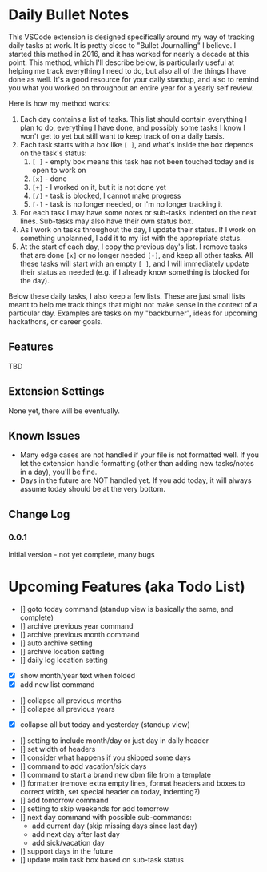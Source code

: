 # Daily Bullet Notes

This VSCode extension is designed specifically around my way of tracking daily tasks at work. It is pretty close to "Bullet Journalling" I believe. I started this method in 2016, and it has worked for nearly a decade at this point. This method, which I'll describe below, is particularly useful at helping me track everything I need to do, but also all of the things I have done as well. It's a good resource for your daily standup, and also to remind you what you worked on throughout an entire year for a yearly self review.

Here is how my method works:
1. Each day contains a list of tasks. This list should contain everything I plan to do, everything I have done, and possibly some tasks I know I won't get to yet but still want to keep track of on a daily basis.
2. Each task starts with a box like `[ ]`, and what's inside the box depends on the task's status:
   1. `[ ]` - empty box means this task has not been touched today and is open to work on
   2. `[x]` - done
   3. `[+]` - I worked on it, but it is not done yet
   4. `[/]` - task is blocked, I cannot make progress
   5. `[-]` - task is no longer needed, or I'm no longer tracking it
3. For each task I may have some notes or sub-tasks indented on the next lines. Sub-tasks may also have their own status box.
4. As I work on tasks throughout the day, I update their status. If I work on something unplanned, I add it to my list with the appropriate status.
5. At the start of each day, I copy the previous day's list. I remove tasks that are done `[x]` or no longer needed `[-]`, and keep all other tasks. All these tasks will start with an empty `[ ]`, and I will immediately update their status as needed (e.g. if I already know something is blocked for the day).

Below these daily tasks, I also keep a few lists. These are just small lists meant to help me track things that might not make sense in the context of a particular day. Examples are tasks on my "backburner", ideas for upcoming hackathons, or career goals.

## Features

TBD


## Extension Settings

None yet, there will be eventually.

## Known Issues

* Many edge cases are not handled if your file is not formatted well. If you let the extension handle formatting (other than adding new tasks/notes in a day), you'll be fine.
* Days in the future are NOT handled yet. If you add today, it will always assume today should be at the very bottom.

## Change Log

### 0.0.1

Initial version - not yet complete, many bugs

# Upcoming Features (aka Todo List)

* [] goto today command (standup view is basically the same, and complete)
* [] archive previous year command
* [] archive previous month command
* [] auto archive setting
* [] archive location setting
* [] daily log location setting
* [x] show month/year text when folded
* [x] add new list command
* [] collapse all previous months
* [] collapse all previous years
* [x] collapse all but today and yesterday (standup view)
* [] setting to include month/day or just day in daily header
* [] set width of headers
* [] consider what happens if you skipped some days
* [] command to add vacation/sick days
* [] command to start a brand new dbm file from a template
* [] formatter (remove extra empty lines, format headers and boxes to correct width, set special header on today, indenting?)
* [] add tomorrow command
* [] setting to skip weekends for add tomorrow
* [] next day command with possible sub-commands:
    * add current day (skip missing days since last day)
    * add next day after last day
    * add sick/vacation day
* [] support days in the future
* [] update main task box based on sub-task status